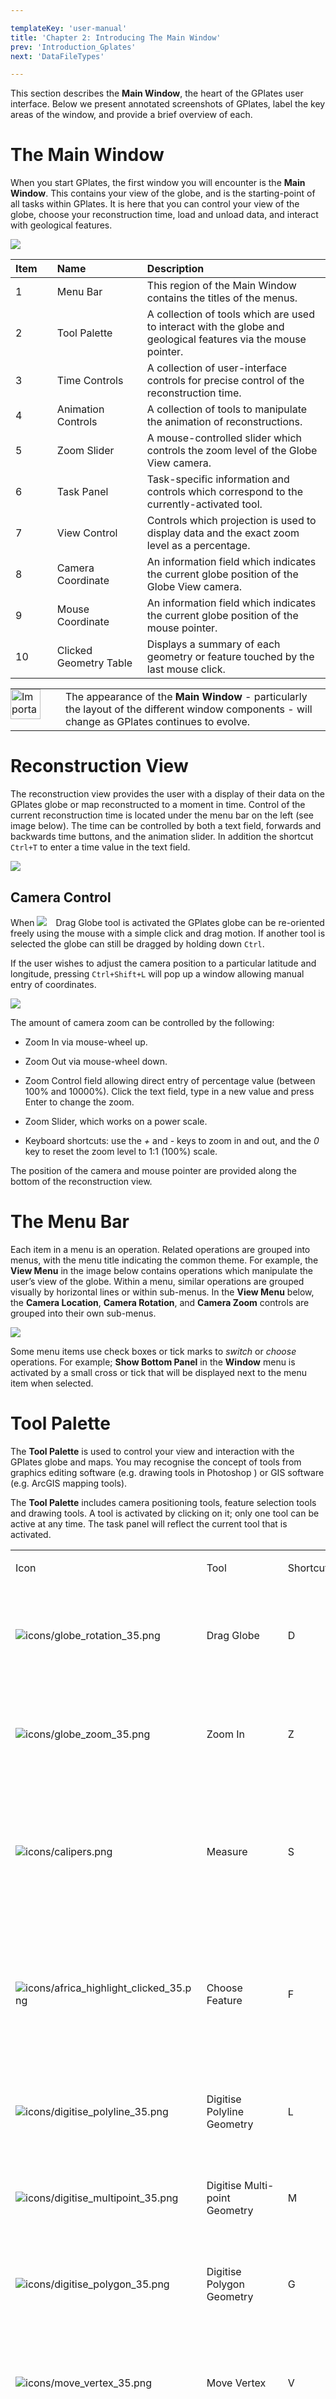 ```yaml
---

templateKey: 'user-manual'
title: 'Chapter 2: Introducing The Main Window'
prev: 'Introduction_Gplates'
next: 'DataFileTypes'

---
```


This section describes the **Main Window**, the heart of the GPlates user interface. Below we present annotated screenshots of GPlates, label the key areas of the window, and provide a brief overview of each.

The Main Window
===============

When you start GPlates, the first window you will encounter is the **Main Window**. This contains your view of the globe, and is the starting-point of all tasks within GPlates. It is here that you can control your view of the globe, choose your reconstruction time, load and unload data, and interact with geological features.

![](./screenshots/MainWindow-Callouts.png)

<table>
   <colgroup>
      <col style="width: 13%" />
      <col style="width: 28%" />
      <col style="width: 57%" />
   </colgroup>
   <thead>
      <tr class="header">
         <th style="text-align: left;">Item</th>
         <th style="text-align: left;">Name</th>
         <th style="text-align: left;">Description</th>
      </tr>
   </thead>
   <tbody>
      <tr class="odd">
         <td style="text-align: left;">1</td>
         <td style="text-align: left;">Menu Bar</td>
         <td style="text-align: left;">This region of the Main Window contains the titles of the menus.</td>
      </tr>
      <tr class="even">
         <td style="text-align: left;">2</td>
         <td style="text-align: left;">Tool Palette</td>
         <td style="text-align: left;">A collection of tools which are used to interact with the globe and geological features via the mouse pointer.</td>
      </tr>
      <tr class="odd">
         <td style="text-align: left;">3</td>
         <td style="text-align: left;">Time Controls</td>
         <td style="text-align: left;">A collection of user-interface controls for precise control of the reconstruction time.</td>
      </tr>
      <tr class="even">
         <td style="text-align: left;">4</td>
         <td style="text-align: left;">Animation Controls</td>
         <td style="text-align: left;">A collection of tools to manipulate the animation of reconstructions.</td>
      </tr>
      <tr class="odd">
         <td style="text-align: left;">5</td>
         <td style="text-align: left;">Zoom Slider</td>
         <td style="text-align: left;">A mouse-controlled slider which controls the zoom level of the Globe View camera.</td>
      </tr>
      <tr class="even">
         <td style="text-align: left;">6</td>
         <td style="text-align: left;">Task Panel</td>
         <td style="text-align: left;">Task-specific information and controls which correspond to the currently-activated tool.</td>
      </tr>
      <tr class="odd">
         <td style="text-align: left;">7</td>
         <td style="text-align: left;">View Control</td>
         <td style="text-align: left;">Controls which projection is used to display data and the exact zoom level as a percentage.</td>
      </tr>
      <tr class="even">
         <td style="text-align: left;">8</td>
         <td style="text-align: left;">Camera Coordinate</td>
         <td style="text-align: left;">An information field which indicates the current globe position of the Globe View camera.</td>
      </tr>
      <tr class="odd">
         <td style="text-align: left;">9</td>
         <td style="text-align: left;">Mouse Coordinate</td>
         <td style="text-align: left;">An information field which indicates the current globe position of the mouse pointer.</td>
      </tr>
      <tr class="even">
         <td style="text-align: left;">10</td>
         <td style="text-align: left;">Clicked Geometry Table</td>
         <td style="text-align: left;">Displays a summary of each geometry or feature touched by the last mouse click.</td>
      </tr>
   </tbody>
</table>

<table>
   <tbody>
      <tr>
         <td class="icon" style="width:5rem; display:inline-table;">
            <img src="./images/icons/important.png" alt="Important" style="width:3rem;">
         </td>
         <td class="content">The appearance of the <strong>Main Window</strong> - particularly the layout of the different window components - will change as GPlates continues to evolve.</td>
      </tr>
   </tbody>
</table>

Reconstruction View
===================

The reconstruction view provides the user with a display of their data on the GPlates globe or map reconstructed to a moment in time. Control of the current reconstruction time is located under the menu bar on the left (see image below). The time can be controlled by both a text field, forwards and backwards time buttons, and the animation slider. In addition the shortcut `Ctrl+T` to enter a time value in the text field.

![](./screenshots/ReconstructionView-DynTopo.png)

Camera Control
--------------

When <span style="display:inline-block;width:30px;"><img src='./icons/globe_rotation_35.png' /> </span>Drag Globe tool is activated the GPlates globe can be re-oriented freely using the mouse with a simple click and drag motion. If another tool is selected the globe can still be dragged by holding down `Ctrl`.

If the user wishes to adjust the camera position to a particular latitude and longitude, pressing `Ctrl+Shift+L` will pop up a window allowing manual entry of coordinates.

![](screenshots/SetCameraViewpoint.png)

The amount of camera zoom can be controlled by the following:

-   Zoom In via mouse-wheel up.

-   Zoom Out via mouse-wheel down.

-   Zoom Control field allowing direct entry of percentage value (between 100% and 10000%). Click the text field, type in a new value and press Enter to change the zoom.

-   Zoom Slider, which works on a power scale.

-   Keyboard shortcuts: use the *+* and *-* keys to zoom in and out, and the *0* key to reset the zoom level to 1:1 (100%) scale.

The position of the camera and mouse pointer are provided along the bottom of the reconstruction view.

The Menu Bar
============

Each item in a menu is an operation. Related operations are grouped into menus, with the menu title indicating the common theme. For example, the **View Menu** in the image below contains operations which manipulate the user’s view of the globe. Within a menu, similar operations are grouped visually by horizontal lines or within sub-menus. In the **View Menu** below, the **Camera Location**, **Camera Rotation**, and **Camera Zoom** controls are grouped into their own sub-menus.

![](screenshots/Menu-View-Camera.png)

Some menu items use check boxes or tick marks to *switch* or *choose* operations. For example; **Show Bottom Panel** in the **Window** menu is activated by a small cross or tick that will be displayed next to the menu item when selected.

Tool Palette
============

The **Tool Palette** is used to control your view and interaction with the GPlates globe and maps. You may recognise the concept of tools from graphics editing software (e.g. drawing tools in Photoshop ) or GIS software (e.g. ArcGIS mapping tools).

The **Tool Palette** includes camera positioning tools, feature selection tools and drawing tools. A tool is activated by clicking on it; only one tool can be active at any time. The task panel will reflect the current tool that is activated.

<table>
   <colgroup>
      <col style="width: 11%" />
      <col style="width: 22%" />
      <col style="width: 11%" />
      <col style="width: 55%" />
   </colgroup>
   <tbody>
      <tr class="odd">
         <td>
            <p>Icon</p>
         </td>
         <td>
            <p>Tool</p>
         </td>
         <td>
            <p>Shortcut</p>
         </td>
         <td>
            <p>Operation</p>
         </td>
      </tr>
      <tr class="even">
         <td>
            <p><img src="icons/globe_rotation_35.png" alt="icons/globe_rotation_35.png" /></p>
         </td>
         <td>
            <p>Drag Globe</p>
         </td>
         <td>
            <p>D</p>
         </td>
         <td>
            <p>Drag to re-orient the globe. <code>Shift+drag</code> to rotate the globe</p>
         </td>
      </tr>
      <tr class="odd">
         <td>
            <p><img src="icons/globe_zoom_35.png" alt="icons/globe_zoom_35.png" /></p>
         </td>
         <td>
            <p>Zoom In</p>
         </td>
         <td>
            <p>Z</p>
         </td>
         <td>
            <p>Click to zoom in. <code>Shift+click</code> to zoom out. <code>Ctrl+drag</code> to re-orient the globe</p>
         </td>
      </tr>
      <tr class="even">
         <td>
            <p><img src="icons/calipers.png" alt="icons/calipers.png" /></p>
         </td>
         <td>
            <p>Measure</p>
         </td>
         <td>
            <p>S</p>
         </td>
         <td>
            <p>Click to measure distance between points, or measure the selected feature’s geometry</p>
         </td>
      </tr>
      <tr class="odd">
         <td>
            <p><img src="icons/africa_highlight_clicked_35.png" alt="icons/africa_highlight_clicked_35.png" /></p>
         </td>
         <td>
            <p>Choose Feature</p>
         </td>
         <td>
            <p>F</p>
         </td>
         <td>
            <p>Click a geometry to choose a feature. <code>Shift+click</code> to query immediately. Ctrl+drag to re-orient globe</p>
         </td>
      </tr>
      <tr class="even">
         <td>
            <p><img src="icons/digitise_polyline_35.png" alt="icons/digitise_polyline_35.png" /></p>
         </td>
         <td>
            <p>Digitise Polyline Geometry</p>
         </td>
         <td>
            <p>L</p>
         </td>
         <td>
            <p>Click to draw a new vertex. <code>Ctrl+drag</code> to re-orient the globe</p>
         </td>
      </tr>
      <tr class="odd">
         <td>
            <p><img src="icons/digitise_multipoint_35.png" alt="icons/digitise_multipoint_35.png" /></p>
         </td>
         <td>
            <p>Digitise Multi-point Geometry</p>
         </td>
         <td>
            <p>M</p>
         </td>
         <td>
            <p>Click to draw a new point. <code>Ctrl+drag</code> to re-orient the globe</p>
         </td>
      </tr>
      <tr class="even">
         <td>
            <p><img src="icons/digitise_polygon_35.png" alt="icons/digitise_polygon_35.png" /></p>
         </td>
         <td>
            <p>Digitise Polygon Geometry</p>
         </td>
         <td>
            <p>G</p>
         </td>
         <td>
            <p>Click to draw a new vertex. <code>Ctrl+drag</code> to re-orient the globe</p>
         </td>
      </tr>
      <tr class="odd">
         <td>
            <p><img src="icons/move_vertex_35.png" alt="icons/move_vertex_35.png" /></p>
         </td>
         <td>
            <p>Move Vertex</p>
         </td>
         <td>
            <p>V</p>
         </td>
         <td>
            <p>Drag to move a vertex of the current feature. You can still drag the globe around</p>
         </td>
      </tr>
      <tr class="even">
         <td>
            <p><img src="icons/insert_vertex_35.png" alt="icons/insert_vertex_35.png" /></p>
         </td>
         <td>
            <p>Insert Vertex</p>
         </td>
         <td>
            <p>I</p>
         </td>
         <td>
            <p>Insert a new vertex into the feature geometry</p>
         </td>
      </tr>
      <tr class="odd">
         <td>
            <p><img src="icons/delete_vertex_35.png" alt="icons/delete_vertex_35.png" /></p>
         </td>
         <td>
            <p>Delete Vertex</p>
         </td>
         <td>
            <p>X</p>
         </td>
         <td>
            <p>Remove a vertex from a multi-point, polyline or polygon geometry</p>
         </td>
      </tr>
      <tr class="even">
         <td>
            <p><img src="icons/split_geometry_35.png" alt="icons/split_geometry_35.png" /></p>
         </td>
         <td>
            <p>Split Feature</p>
         </td>
         <td>
            <p>T</p>
         </td>
         <td>
            <p>Click to split the geometry of the selected feature at a point to create two features</p>
         </td>
      </tr>
      <tr class="odd">
         <td>
            <p><img src="icons/plate_move_pole_35.png" alt="icons/plate_move_pole_35.png" /></p>
         </td>
         <td>
            <p>Move Pole</p>
         </td>
         <td>
            <p>O</p>
         </td>
         <td>
            <p>Change the pole location used by the Modify Reconstruction Pole tool</p>
         </td>
      </tr>
      <tr class="even">
         <td>
            <p><img src="icons/africa_pole_rotation_35.png" alt="icons/africa_pole_rotation_35.png" /></p>
         </td>
         <td>
            <p>Modify Reconstruction Pole</p>
         </td>
         <td>
            <p>P</p>
         </td>
         <td>
            <p>Drag or <code>Shift+drag</code> the current geometry to modify its reconstruction pole. <code>Ctrl+drag</code> to re-orient the globe by holding down <code>Ctrl</code></p>
         </td>
      </tr>
      <tr class="odd">
         <td>
            <p><img src="icons/topology_build_line_35.png" alt="icons/topology_build_line_35.png" /></p>
         </td>
         <td>
            <p>Build New Line Topology</p>
         </td>
         <td>
            <p>H</p>
         </td>
         <td>
            <p>Create a new dynamic polyline (for use as a section in a dynamically closing plate polygon) by adding sections of other features that define a line</p>
         </td>
      </tr>
      <tr class="even">
         <td>
            <p><img src="icons/africa_topology_final_build2.png" alt="icons/africa_topology_final_build2.png" /></p>
         </td>
         <td>
            <p>Build New Boundary Topology</p>
         </td>
         <td>
            <p>B</p>
         </td>
         <td>
            <p>Create a new dynamically closing plate polygon by adding sections of other features (and dynamic polylines) that define a boundary</p>
         </td>
      </tr>
      <tr class="odd">
         <td>
            <p><img src="icons/topology_build_network.png" alt="icons/topology_build_network.png" /></p>
         </td>
         <td>
            <p>Build New Network Topology</p>
         </td>
         <td>
            <p>N</p>
         </td>
         <td>
            <p>Create a new dynamic deforming network topology from an existing or new polygon</p>
         </td>
      </tr>
      <tr class="even">
         <td>
            <p><img src="icons/africa_topology_final_edit2.png" alt="icons/africa_topology_final_edit2.png" /></p>
         </td>
         <td>
            <p>Edit Topology Sections</p>
         </td>
         <td>
            <p>E</p>
         </td>
         <td>
            <p>Edit the selected topological feature’s sections</p>
         </td>
      </tr>
      <tr class="odd">
         <td>
            <p><img src="icons/small_circle_35.png" alt="icons/small_circle_35.png" /></p>
         </td>
         <td>
            <p>Create Small Circle</p>
         </td>
         <td>
            <p>C</p>
         </td>
         <td>
            <p>Create small circles using mouse to define centre and radii, or enter manually, or generate centre from a stage pole</p>
         </td>
      </tr>
      <tr class="even">
         <td>
            <p><img src="icons/africa_highlight_clicked_35.png" alt="icons/africa_highlight_clicked_35.png" /></p>
         </td>
         <td>
            <p>Select Hellinger Geometries</p>
         </td>
         <td>
            <p>Q</p>
         </td>
         <td>
            <p>Select the geometries for the Hellinger. Launches the Hellinger dialog.</p>
         </td>
      </tr>
      <tr class="odd">
         <td>
            <p><img src="icons/africa_pole_rotation_35.png" alt="icons/africa_pole_rotation_35.png" /></p>
         </td>
         <td>
            <p>Adjust Pole Estimate</p>
         </td>
         <td>
            <p>R</p>
         </td>
         <td>
            <p>Adjust the pole estimate for the hellinger tool by clicking the bottom of the pole symbol and dragging to desired location on the globe.</p>
         </td>
      </tr>
   </tbody>
</table>

The tools are arranged into groups (tabs in the **Tool Palette**). For example the **Digitisation** group is used when digitising new geometries and the **Feature Inspection** group is used when querying existing features. Some tools appear in more than one group. For example the **Move Vertex** tool appears in both the **Digitisation** and **Feature Inspection** groups since it is used in the **Digitisation** group to modify newly digitised geometries and it is used in the **Feature Inspection** group to modify geometries of existing features.

![](screenshots/ToolPaletteDigitisationMoveVertex.png) ![](screenshots/ToolPaletteFeatureInspectionMoveVertex.png)

The availability of certain tools within a group can change depending on what you currently have selected. For instance, the **Modify Reconstruction Pole** tool can only be used once a feature to be modified has been selected with the **Choose Feature** tool.

The tools are also accessible via the **Tools** menu which also shows the shortcut key for each tool. The **Tools** menu also contains a check box **Use Small Icons** that reduces the size of the tool icons in the **Tool Palette**. This is useful if your screen resolution is low enough to force the bottom tools off the screen - this can happen if you are using a low-resolution screen projector.

List of Menu Operations
=======================

-   A description of the operations within each menu will be explained in further detail in their respective chapters.

-   Shortcut keys are listed beside some menu items. On macOS, please substitute the `Command` (⌘) key in place of `Ctrl`.

<table>
   <tbody>
      <tr>
         <td class="icon" style="width:5rem; display:inline-table;">
            <img src="./images/icons/note.png" alt="Note" style="width:3rem;">
         </td>
         <td class="content">Clicking on a menu item from the list below will take you to the appropriate chapter for further information</td>
      </tr>
   </tbody>
</table>


File
----

-   [Open Feature Collection](LoadingAndSaving/) `[Ctrl+O]`

-   [Open Project](/docs/user-manual/Projects_and_Recent_Sessions/)

-   [Save Project](/docs/user-manual/Projects_and_Recent_Sessions/)

-   [Save Project As](/docs/user-manual/Projects_and_Recent_Sessions/)

-   [Open Recent Session](/docs/user-manual/Projects_and_Recent_Sessions/)

-   [Clear Session](/docs/user-manual/Projects_and_Recent_Sessions/)

-   Import

    -   [Import Raster](/docs/user-manual/DataFileTypes/)

    -   [Import Time-Dependent Raster](/docs/user-manual/DataFileTypes/)

-   Connect WFS

-   [Manage Feature Collections](docs//user-manual/LoadingAndSaving/) `[Ctrl+M]`

-   [View Read Errors](/docs/user-manual/LoadingAndSaving/)

-   Quit `[Ctrl+Q]`

Edit
----

-   Undo `[Ctrl+Z]`

    Undo the last geometry edit performed by a Digitisation tool (eg, undo adding a point).

-   Redo `[Ctrl+Y]`

    Redo the last undo of a geometry edit performed by a Digitisation tool (eg, redo adding a point).

-   [Query Feature](/docs/user-manual/Interacting_Features/) `[Ctrl+R]`

-   [Edit Feature](/docs/user-manual/Interacting_Features/) `[Ctrl+E]`

-   [Copy Geometry to Digitise Tool](/docs/user-manual/Interacting_Features/)

-   [Clone Feature](/docs/user-manual/Interacting_Features/)

-   [Delete Feature](/docs/user-manual/Interacting_Features/) `[Delete]`

-   Clear Selection | Clear Geometry | Clear Quick Measure | Clear | Reset Rotation `[Ctrl+K]`

    This menu item differs depending on which tool in the **Tool Palette** is currently selected, and
    is only present for the following tools:

    - *Choose Feature* - **Clear Selection** is displayed and it will unselect any currently selected feature.

    - *Digitise New (Polygon | Polyline | Multi-point) Geometry* - **Clear Geometry** is displayed and
      it will clear the geometry currently being digitised.

    - *Build New (Line | Boundary | Network) Topology* - **Clear** is displayed and it will clear any
       topology currently being built.

    - *Edit Topology Sections* - **Clear** is displayed and it will clear any topology currently being edited.

    - *Modify Reconstruction Pole* - **Reset Rotation** is displayed and it will reset (to zero) the current
      rotation being manipulated.

-   Preferences `[Ctrl+Comma]`

View
----

-   [Set Projection](/docs/user-manual/Controlling_View/)

-   [Camera Location](/docs/user-manual/Controlling_View/)

    -   Set Location `[Ctrl+Shift+L]`

    -   Move Up

    -   Move Down

    -   Move Left

    -   Move Right

-   [Camera Rotation](/docs/user-manual/Controlling_View/)

    -   Rotate Clockwise `]`

    -   Rotate Anti-clockwise `[`

    -   Reset Orientation `^`

-   [Camera Zoom](/docs/user-manual/Controlling_View/)

    -   Set Zoom

    -   Zoom In `+`

    -   Zoom Out `-`

    -   Reset Zoom `0`

-   [Configure Text Overlay](/docs/user-manual/Controlling_View/)

-   [Configure Velocity Legend Overlay](/docs/user-manual/Controlling_View/)

-   [Configure Graticules](/docs/user-manual/Controlling_View/)

-   [Choose Background Colour](/docs/user-manual/Controlling_View/)

-   Show Stars

    Select this to show stars in the background of the 3D globe (stars are not visible in the 2D map views).

-   [Geometry Visibility](/docs/user-manual/Controlling_View/)

    -   Show Static Points

    -   Show Static Lines

    -   Show Static Polygons

    -   Show Static Multipoints

    -   Show Topological Sections

    -   Show Topological Lines

    -   Show Topological Polygons

    -   Show Topological Networks

    -   Show Velocity Arrows

    -   Show Rasters

    -   Show 3D Scalar Fields

    -   Show Scalar Coverages

Features
--------

-   Manage Colouring

-   Load Symbol file (.sym)

-   Unload Symbol file

-   View Total Reconstruction Sequences

-   View Shapfile Attributes

-   Create VGP

-   Assign Plate IDs

-   Generate Deforming Mesh Points

-   Generate Velocity Domain Points
   
    -   CitcomS

    -   Terra

    -   Latitude Longitude

Reconstruction
--------------

-   Reconstruct to Time `[Ctrl+T]`

-   Step Backward One Frame `[Ctrl+Shift+I]`

-   Step Forward One Frame `[Ctrl+I]`

-   Reset Animation

-   Play Animation

-   Configure Animation

-   Specify Anchored Plate ID `[Ctrl+D]`

-   View Total Reconstruction Poles `[Ctrl+P]`

-   Export

Utilities
---------

-   Calculate Reconstruction Pole

-   Calculate Finite Rotation

-   Open Kinematics Tool `[Ctrl+Shift+K]`

-   Open Python Console `[F12]`

Tools
-----

-   Use Small Icons

-   Drag Globe `[D]`

-   Zoom In `[Z]`

-   Measure `[S]`

-   Choose Feature `[F]`

-   Digitise New Polyline Geometry `[L]`

-   Digitise New Multi-point Geometry `[M]`

-   Digitise New Polygon Geometry `[G]`

-   Move Vertex `[V]`

-   Insert Vertex `[I]`

-   Delete Vertex `[X]`

-   Split Feature `[T]`

-   Modify Reconstruction Pole `[P]`

-   Build New Line Topology `[H]`

-   Build New Boundary Topology `[B]`

-   Build New Network Topology `[N]`

-   Edit Topology Sections `[E]`

-   Move Pole `[O]`

-   Modify Reconstruction Pole `[P]`

-   Create Small Circle `[C]`

-   Select Hellinger Geometries `[Q]`

-   Adjust Pole Estimate `[R]`

Window
------

-   Open New Window `[Ctrl+N]`

    Creates a new instance of GPlates. Currently each instance created this way is completely separate with its own main window and dialogs. Any program state such as files loaded prior to selecting **New Window** is not transferred across to the new instance. This feature is useful mainly for macOS where it is not possible to run multiple instances of the same application from the *Finder*.

-   Show Layers `[Ctrl+L]`

-   Log

-   Show Bottom Panel

-   Full Screen `[F11]`

Help
----

-   View Online Documentation

-   About

